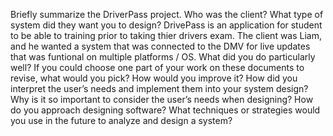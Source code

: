Briefly summarize the DriverPass project. Who was the client? What type of system did they want you to design?
DrivePass is an application for student to be able to training prior to taking thier drivers exam. The client was Liam, and he wanted a system that was connected to the DMV for live updates that was funtional on multiple platforms / OS. 
What did you do particularly well?
If you could choose one part of your work on these documents to revise, what would you pick? How would you improve it?
How did you interpret the user’s needs and implement them into your system design? Why is it so important to consider the user’s needs when designing?
How do you approach designing software? What techniques or strategies would you use in the future to analyze and design a system?
